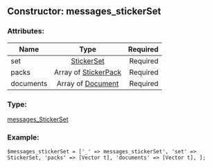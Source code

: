 ## Constructor: messages\_stickerSet  

### Attributes:

| Name     |    Type       | Required |
|----------|:-------------:|---------:|
|set|[StickerSet](../types/StickerSet.md) | Required|
|packs|Array of [StickerPack](../types/StickerPack.md) | Required|
|documents|Array of [Document](../types/Document.md) | Required|
### Type: 

[messages\_StickerSet](../types/messages_StickerSet.md)
### Example:

```
$messages_stickerSet = ['_' => messages_stickerSet', 'set' => StickerSet, 'packs' => [Vector t], 'documents' => [Vector t], ];
```